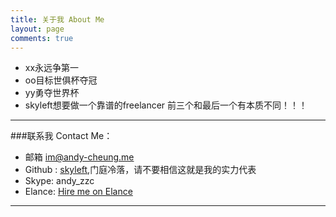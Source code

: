 ```yaml
---
title: 关于我 About Me
layout: page
comments: true
---
```


+ xx永远争第一
+ oo目标世俱杯夺冠
+ yy勇夺世界杯
+ skyleft想要做一个靠谱的freelancer
前三个和最后一个有本质不同！！！

----

###联系我 Contact Me：        


+ 邮箱 [im@andy-cheung.me](mailto:andy-cheung.me)	    
+ Github : [skyleft](https://github.com/skyleft),门庭冷落，请不要相信这就是我的实力代表        
+ Skype: andy_zzc
+ Elance: [Hire me on Elance](https://www.elance.com/s/edit/skyleft/)

----